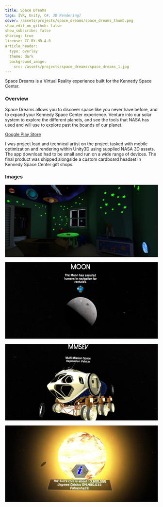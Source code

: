 ```yaml
---
title: Space Dreams
tags: [VR, Unity, C#, 3D Rendering]
cover: /assets/projects/space_dreams/space_dreams_thumb.png
show_edit_on_github: false
show_subscribe: false
sharing: true
license: CC-BY-ND-4.0
article_header:
  type: overlay
  theme: dark
  background_image:
    src: /assets/projects/space_dreams/space_dreams_1.jpg
---
```


Space Dreams is a Virtual Reality experience built for the Kennedy Space Center.


<!--more-->
### Overview
Space Dreams allows you to discover space like you never have before, and to expand your Kennedy Space Center experience. Venture into our solar system to explore the different planets, and see the tools that NASA has used and will use to explore past the bounds of our planet.

[Google Play Store](https://play.google.com/store/apps/details?id=com.KennedySpaceCenter.SpaceDreams&hl=en_US.)



I was project lead and technical artist on the project tasked with mobile optimization and rendering within Unity3D using supplied NASA 3D assets. The app download had to be small and run on a wide range of devices. The final product was shipped alongside a custom cardboard headset in Kennedy Space Center gift shops.

### Images
![image](/assets/projects/Space_Dreams/space_dreams_2.jpg)

![image](/assets/projects/space_dreams/space_dreams_3.png)

![image](/assets/projects/space_dreams/space_dreams_4.png)

![image](/assets/projects/space_dreams/space_dreams_5.png)
